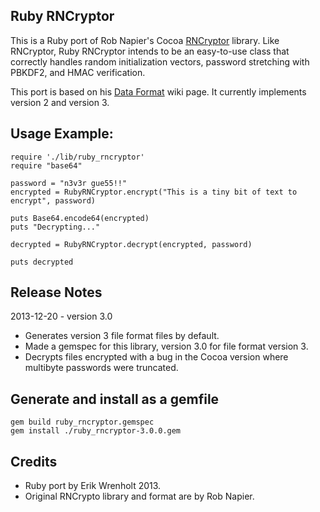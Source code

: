 Ruby RNCryptor
--------------

This is a Ruby port of Rob Napier's Cocoa [RNCryptor](https://github.com/rnapier/RNCryptor/) library. Like RNCryptor, Ruby RNCryptor intends to be an easy-to-use class that correctly handles random initialization vectors, password stretching with PBKDF2, and HMAC verification.

This port is based on his [Data Format](https://github.com/rnapier/RNCryptor/wiki/Data-Format) wiki page. It currently implements version 2 and version 3.

Usage Example:
--------------

    require './lib/ruby_rncryptor'
    require "base64"

    password = "n3v3r gue55!!"
    encrypted = RubyRNCryptor.encrypt("This is a tiny bit of text to encrypt", password)

    puts Base64.encode64(encrypted)
    puts "Decrypting..."

    decrypted = RubyRNCryptor.decrypt(encrypted, password)

    puts decrypted

Release Notes
-------------

2013-12-20 - version 3.0

- Generates version 3 file format files by default.
- Made a gemspec for this library, version 3.0 for file format version 3.
- Decrypts files encrypted with a bug in the Cocoa version where multibyte passwords were truncated.

Generate and install as a gemfile
---------------------------------

	gem build ruby_rncryptor.gemspec
	gem install ./ruby_rncryptor-3.0.0.gem

Credits
-------

- Ruby port by Erik Wrenholt 2013. 
- Original RNCrypto library and format are by Rob Napier.
